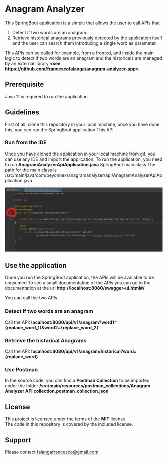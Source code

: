 # Anagram Analyzer 

This SpringBoot application is a simple that allows the user 
to call APIs that
1. Detect if two words are an anagram. 
2. Retrieve historical anagrams previously detected by the application itself and the user can search them introducing a single word as parameter.

This APIs can be called for example, from a fronted,
and inside the main logic to detect if two words are an anagram and the historicals 
are managed by an external library **<see https://github.com/francescofalanga/anagram-analyzer-app>**

## Prerequisite

Java 11 is required to run the application


## Guidelines

First of all, clone this repository in your local machine,
once you have done this, you can run the SpringBoot application
This API

### Run from the IDE

Once you have cloned the application in your local machine from git,
you can use any IDE and import the application.
To run the application, you need to run 
**AnagramAnalyzerApiApplication.java** SpringBoot main class
The path for the main class is /src/main/java/com/beyonnex/anagramanalyzer/api/AnagramAnalyzerApiApplication.java 

![img.png](src/main/resources/images/img.png)


## Use the application

Once you run the SpringBoot application, the APIs will be available to be consumed
To see a small documentation of the APIs you can go to the documentation at the 
url **http://localhost:8080/swagger-ui.html#/**

You can call the two APIs

### Detect if two words are an anagram

Call the API: **localhost:8080/api/v1/anagram?word1={replace_word_1}&word2={replace_word_2}**

### Retrieve the historical Anagrams

Call the API: **localhost:8080/api/v1/anagram/historical?word={replace_word}**

### Use Postman
In the source code, you can find a **Postman Collection** to be imported
under the folder **/src/main/resources/postman_collections/Anagram Analyzer API collection.postman_collection.json**

## License
This project is licensed under the terms of the **MIT** license.<br/>
The code in this repository is covered by the included license.

## Support
Please contact falangafrancesco@gmail.com
